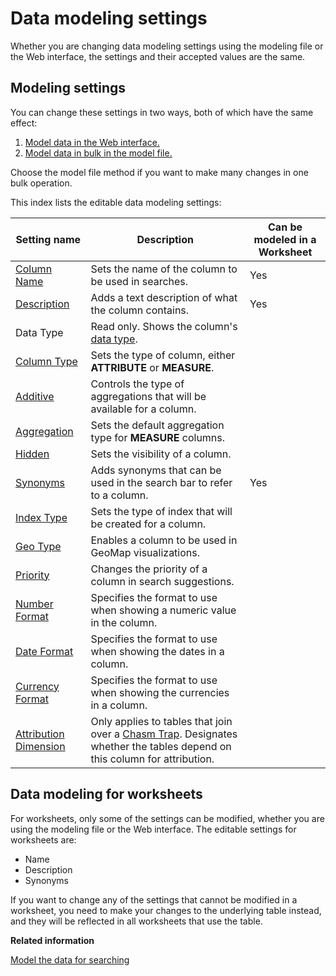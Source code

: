 # Data modeling settings

Whether you are changing data modeling settings using the modeling file or the Web interface, the settings and their accepted values are the same.

## Modeling settings

You can change these settings in two ways, both of which have the same effect:

1.  [Model data in the Web interface.](../../shared/conrefs/../../admin_guide/data_modeling/model_data_in_UI.html)
2.  [Model data in bulk in the model file.](../../shared/conrefs/../../admin_guide/data_modeling/edit_model_file.html#)

Choose the model file method if you want to make many changes in one bulk operation.

This index lists the editable data modeling settings:

|Setting name|Description|Can be modeled in a Worksheet|
|------------|-----------|-----------------------------|
|[Column Name](change_column_names.html#)|Sets the name of the column to be used in searches.|Yes|
|[Description](change_column_description.html#)|Adds a text description of what the column contains.|Yes|
|Data Type|Read only. Shows the column's [data type](../loading/datatypes.html#).| |
|[Column Type](change_column_type.html#)|Sets the type of column, either **ATTRIBUTE** or **MEASURE**.| |
|[Additive](change_column_additive.html#)|Controls the type of aggregations that will be available for a column.| |
|[Aggregation](change_aggreg_type.html#)|Sets the default aggregation type for **MEASURE** columns.| |
|[Hidden](change_column_visibility.html#)|Sets the visibility of a column.| |
|[Synonyms](create_synonyms.html#)|Adds synonyms that can be used in the search bar to refer to a column.|Yes|
|[Index Type](change_index.html#)|Sets the type of index that will be created for a column.| |
|[Geo Type](model_geo_data.html#)|Enables a column to be used in GeoMap visualizations.| |
|[Priority](change_column_priority.html#)|Changes the priority of a column in search suggestions.| |
|[Number Format](set_format_pattern_numbers.html#)|Specifies the format to use when showing a numeric value in the column.| |
|[Date Format](set_format_pattern.html#)|Specifies the format to use when showing the dates in a column.| |
|[Currency Format](set_the_format_to_use_when_showing_currencies.html)|Specifies the format to use when showing the currencies in a column.| |
|[Attribution Dimension](attributable_dimension.html#)|Only applies to tables that join over a [Chasm Trap](../loading/chasm_trap.html#). Designates whether the tables depend on this column for attribution.| |

## Data modeling for worksheets

For worksheets, only some of the settings can be modified, whether you are using the modeling file or the Web interface. The editable settings for worksheets are:

-   Name
-   Description
-   Synonyms

If you want to change any of the settings that cannot be modified in a worksheet, you need to make your changes to the underlying table instead, and they will be reflected in all worksheets that use the table.

**Related information**  


[Model the data for searching](semantic_modeling.html#)

